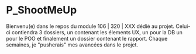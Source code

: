 # P_ShootMeUp
Bienvenu(e) dans le repos du module 106 | 320 | XXX dédié au projet. Celui-ci contiendra 3 dossiers, un contenant les élements UX, un pour la DB un pour le POO et finalement un dossier contenant le rapport. 
Chaque semaines, je "pusherais" mes avancées dans le projet.
